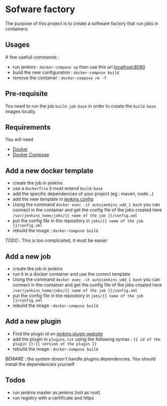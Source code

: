 Sofware factory
===============

The purpose of this project is to create a software factory that run jobs in containers.

Usages
------

A few usefull commands :

 * run jenkins : `docker-compose up` then use this url [localhost:8080](http://localhost:8080)
 * build the new configuration : `docker-compose build`
 * remove the container : `docker-compose rm -f`  

Pre-requisite
-------------

You need to run the job `build-job-base` in order to create the `build-base` images locally.

Requirements
------------

You will need

 * [Docker](https://docs.docker.com/installation/)
 * [Docker Compose](https://docs.docker.com/compose/install/)

Add a new docker template
-------------------------

 * create the job in jenkins
 * use a `Dockerfile` it must extend `build-base`
 * add the specific dependencies of your project (eg : maven, node...)
 * add the new template in [jenkins config](jenkins/config/jenkins.xml)
 * Using the command `docker exec -it autojenkins_udd_1 bash` you can connect in the container and get the config file of the jobs created here `/var/jenkins_home/jobs/{{ name of the job }}/config.xml`
 * put the config file in the repository in `jobs/{{ name of the job }}/config.xml`
 * rebuild the image : `docker-compose build`

*TODO* : This is too complicated, it must be easier

Add a new job
-------------

 * create the job in jenkins
 * run it in a docker container and use the correct template
 * Using the command `docker exec -it autojenkins_udd_1 bash` you can connect in the container and get the config file of the jobs created here `/var/jenkins_home/jobs/{{ name of the job }}/config.xml`
 * put the config file in the repository in `jobs/{{ name of the job }}/config.xml`
 * rebuild the image : `docker-compose build`

Add a new plugin
----------------
 * Find the plugin id on [jenkins plugin website](https://wiki.jenkins-ci.org/display/JENKINS/Plugins)
 * add the plugin in `plugins.txt` using the following syntax : `{{ id of the plugin }}:{{ version of the plugin }}`
 * rebuild the image : `docker-compose build`

*BEWARE* : the system doesn't handle plugins dependencies. You should install the dependencies yourself

Todos
-----

 * run jenkins master as jenkins (not as root)
 * run registry with a certificate and https
